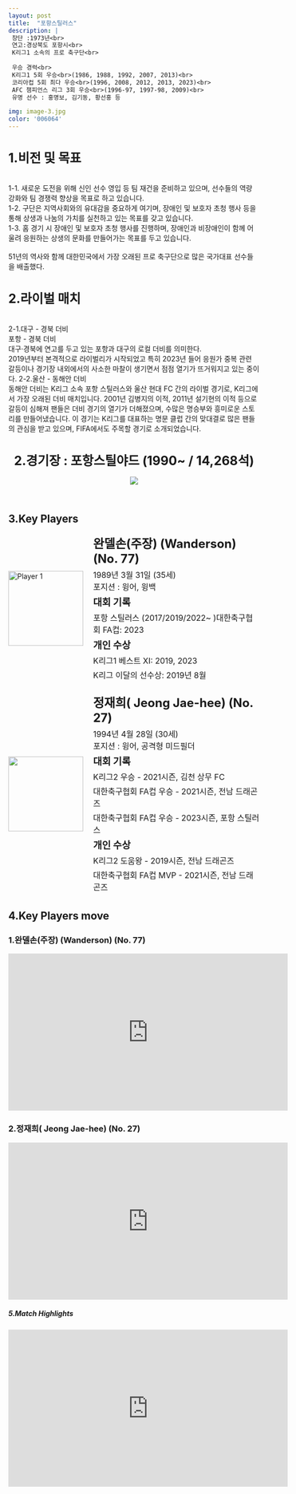 ```yaml
---
layout: post
title:  "포항스틸러스"
description: |
 창단 :1973년<br> 
 연고:경상북도 포항시<br> 
 K리그1 소속의 프로 축구단<br>
 
 우승 경력<br>
 K리그1 5회 우승<br>(1986, 1988, 1992, 2007, 2013)<br>
 코리아컵 5회 최다 우승<br>(1996, 2008, 2012, 2013, 2023)<br>
 AFC 챔피언스 리그 3회 우승<br>(1996-97, 1997-98, 2009)<br>
 유명 선수 : 홍명보, 김기동, 황선홍 등

img: image-3.jpg
color: '006064'
---
```

<html>
<head>
  <title>Hyundai Motors Jeonbuk</title>
  <style>
    .player-info {
      display: flex;
      align-items: center;
      margin-bottom: 20px;
    }
    .player-info img {
      width: 150px;
      height: 150px;
      margin-right: 20px;
    }
    .player-info h3 {
      font-size: 24px;
      margin: 0;
    }
    .player-info p {
      font-size: 16px;
      margin: 5px 0;
    }
    h1{
      font-size: 25px;
    }
  </style>
  <h1>1.비전 및 목표</h1><br>
   1-1. 새로운 도전을 위해 신인 선수 영입 등 팀 재건을 준비하고 있으며, 선수들의 역량 강화와 팀 경쟁력 향상을 목표로 하고 있습니다.  <br>
   1-2. 구단은 지역사회와의 유대감을 중요하게 여기며, 장애인 및 보호자 초청 행사 등을 통해 상생과 나눔의 가치를 실천하고 있는 목표를 갖고 있습니다.  <br>
   1-3. 홈 경기 시 장애인 및 보호자 초청 행사를 진행하며, 장애인과 비장애인이 함께 어울려 응원하는 상생의 문화를 만들어가는 목표를 두고 있습니다. <br><br>
    51년의 역사와 함께 대한민국에서 가장 오래된 프로 축구단으로 많은 국가대표 선수들을 배출했다.<br>
   <h1>2.라이벌 매치</h1><br>
    2-1.대구 - 경북 더비<br>
    포항 - 경북 더비<br>
    대구·경북에 연고를 두고 있는 포항과 대구의 로컬 더비를 의미한다.<br> 
    2019년부터 본격적으로 라이벌리가 시작되었고 특히 2023년 들어 응원가 중복 관련 갈등이나 경기장 내외에서의 사소한 마찰이 생기면서 점점 열기가 뜨거워지고 있는 중이다.
    2-2.울산 - 동해안 더비<br> 
    동해안 더비는 K리그 소속 포항 스틸러스와 울산 현대 FC 간의 라이벌 경기로, K리그에서 가장 오래된 더비 매치입니다.
    2001년 김병지의 이적, 2011년 설기현의 이적 등으로 갈등이 심해져 팬들은 더비 경기의 열기가 더해졌으며, 수많은 명승부와 흥미로운 스토리를 만들어냈습니다.
    이 경기는 K리그를 대표하는 명문 클럽 간의 맞대결로 많은 팬들의 관심을 받고 있으며, FIFA에서도 주목할 경기로 소개되었습니다.
</head>
<body>
  <header>
    <h1>2.경기장 : 포항스틸야드 (1990~ / 14,268석)</h1>
    <img src="https://upload.wikimedia.org/wikipedia/commons/0/09/Pohang080413_1.jpg">
  </header>
  <main>
    <section>
      <h2>3.Key Players</h2>
      <div class="player-info">
        <img src="https://i.namu.wiki/i/aplUobmXKzwfh1xCDKWgCl7_M3-t65csKVAwC7_NaJOc74uuVc1ncX6cr4A5Lw9nqFOJVGi_3OIFhYuLyiSuSbRkPAwr3D5bOsUIKMUKkIbbsg-1iAxiKm0ncHj_du8c1tI8sLjbnmdPrjHNyIS_Pg.webp"
          alt="Player 1">
        <div>
          <h3>완델손(주장) (Wanderson) (No. 77)</h3> <p>1989년 3월 31일 (35세) <br> 포지션 : 윙어, 윙백</p>
          <p><strong style="font-size: 1.2em;">대회 기록</strong></p>
          <p>포항 스틸러스 (2017/2019/2022~ )대한축구협회 FA컵: 2023</p>
          <p><strong style="font-size: 1.2em;">개인 수상</strong></p>
          <p>K리그1 베스트 XI: 2019, 2023</p>
          <p>K리그 이달의 선수상: 2019년 8월</p>
        </div>
      </div>
      <div class="player-info">
        <img src="https://i.namu.wiki/i/BtThEVoqlDS2M3EqtPzFQh3lSfzzqHKhpBmwwY0A4bdUfCtNScvklrSpzywXFHrvLm4Wv4HQ60S2uVhtJAd6NLsvqk8uzIuPqEIvmt5HLTbw6x2vu3_aSrHTB4AkjkQy6u59x0a3GC-mxC5hkWdipA.webp">
        <div>
          <h3>정재희( Jeong Jae-hee) (No. 27)</h3> <p>1994년 4월 28일 (30세) <br> 포지션 : 윙어, 공격형 미드필더</p>
          <p><strong style="font-size: 1.2em;">대회 기록</strong></p>
          <p>K리그2 우승 - 2021시즌, 김천 상무 FC</p>
          <p>대한축구협회 FA컵 우승 - 2021시즌, 전남 드래곤즈</p>
          <p>대한축구협회 FA컵 우승 - 2023시즌, 포항 스틸러스</p>
          <p><strong style="font-size: 1.2em;">개인 수상</strong></p>
          <p>K리그2 도움왕 - 2019시즌, 전남 드래곤즈</p>
          <p>대한축구협회 FA컵 MVP - 2021시즌, 전남 드래곤즈</p>
        </div>
      </div>
    </section>
    <section>
      <h2>4.Key Players move</h2>
      <h4>
      <h3>1.완델손(주장) (Wanderson) (No. 77)</h3>
      <iframe width="560" height="315" src="https://www.youtube.com/embed/lFoRLmZJGEo" frameborder="0" allow="accelerometer; autoplay; encrypted-media; gyroscope; picture-in-picture" allowfullscreen></iframe>
      <h3>2.정재희( Jeong Jae-hee) (No. 27)</h3>
      <iframe width="560" height="315" src="https://www.youtube.com/embed/yZTTIShIits" frameborder="0" allow="accelerometer; autoplay; encrypted-media; gyroscope; picture-in-picture" allowfullscreen></iframe>
      </h4> 
    </section>
    <section>
      <h5>5.Match Highlights</h5>
      <iframe width="560" height="315" src="https://www.youtube.com/embed/NSYa6PWXA6k" frameborder="0"
        allow="accelerometer; autoplay; encrypted-media; gyroscope; picture-in-picture" allowfullscreen></iframe>
    </section>
  </main>
</body>
</html>